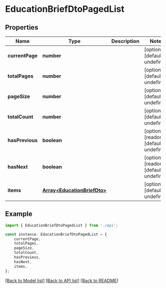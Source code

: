 # EducationBriefDtoPagedList


## Properties

Name | Type | Description | Notes
------------ | ------------- | ------------- | -------------
**currentPage** | **number** |  | [optional] [default to undefined]
**totalPages** | **number** |  | [optional] [default to undefined]
**pageSize** | **number** |  | [optional] [default to undefined]
**totalCount** | **number** |  | [optional] [default to undefined]
**hasPrevious** | **boolean** |  | [optional] [readonly] [default to undefined]
**hasNext** | **boolean** |  | [optional] [readonly] [default to undefined]
**items** | [**Array&lt;EducationBriefDto&gt;**](EducationBriefDto.md) |  | [optional] [default to undefined]

## Example

```typescript
import { EducationBriefDtoPagedList } from './api';

const instance: EducationBriefDtoPagedList = {
    currentPage,
    totalPages,
    pageSize,
    totalCount,
    hasPrevious,
    hasNext,
    items,
};
```

[[Back to Model list]](../README.md#documentation-for-models) [[Back to API list]](../README.md#documentation-for-api-endpoints) [[Back to README]](../README.md)
